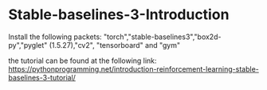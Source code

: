 # Stable-baselines-3-Introduction

Install the following packets: "torch","stable-baselines3","box2d-py","pyglet" (1.5.27),"cv2", "tensorboard" and "gym"

the tutorial can be found at the following link:
https://pythonprogramming.net/introduction-reinforcement-learning-stable-baselines-3-tutorial/
